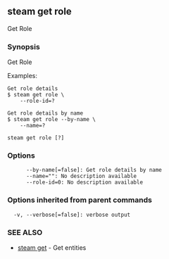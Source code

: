 ## steam get role

Get Role

### Synopsis


Get Role

Examples:

    Get role details
    $ steam get role \
        --role-id=?

    Get role details by name
    $ steam get role --by-name \
        --name=?

```
steam get role [?]
```

### Options

```
      --by-name[=false]: Get role details by name
      --name="": No description available
      --role-id=0: No description available
```

### Options inherited from parent commands

```
  -v, --verbose[=false]: verbose output
```

### SEE ALSO
* [steam get](steam_get.md)	 - Get entities

